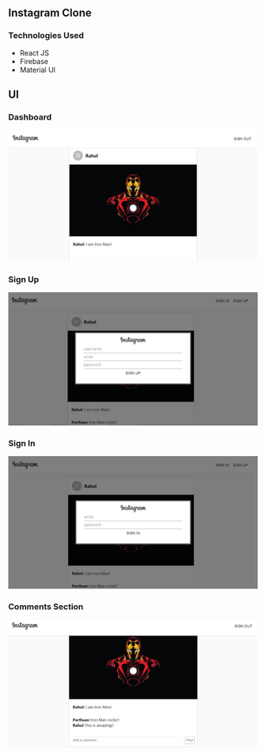 ## Instagram Clone

### Technologies Used
* React JS
* Firebase
* Material UI

## UI

### Dashboard
![home_page](images/instagram-clone.JPG)

### Sign Up
![home_page](images/sign-up.JPG)

### Sign In
![home_page](images/sign-in.JPG)

### Comments Section
![home_page](images/insta-comments.JPG)

